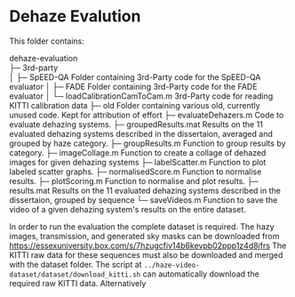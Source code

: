 # Dehaze Evalution

This folder contains:

dehaze-evaluation						
├─ 3rd-party	
│   ├─ SpEED-QA							Folder containing 3rd-Party code for the SpEED-QA evaluator
│   ├─ FADE								Folder containing 3rd-Party code for the FADE evaluator
│   └─ loadCalibrationCamToCam.m		3rd-Party code for reading KITTI calibration data
├─ old									Folder containing various old, currently unused code. Kept for attribution of effort
├─ evaluateDehazers.m					Code to evaluate dehazing systems.
├─ groupedResults.mat					Results on the 11 evaluated dehazing systems described in the dissertaion, averaged and grouped by haze category.
├─ groupResults.m						Function to group results by category.
├─ imageCollage.m						Function to create a collage of dehazed images for given dehazing systems
├─ labelScatter.m						Function to plot labeled scatter graphs.
├─ normalisedScore.m					Function to normalise results.
├─ plotScoring.m						Function to normalise and plot results.
├─ results.mat							Results on the 11 evaluated dehazing systems described in the dissertaion, grouped by sequence
└─ saveVideos.m							Function to save the video of a given dehazing system's results on the entire dataset.


In order to run the evaluation the complete dataset is required. The hazy images, transmission, and generated sky masks can be downloaded from https://essexuniversity.box.com/s/7hzugcfiv14b6kevpb02ppp1z4d8jfrs 
The KITTI raw data for these sequences must also be downloaded and merged with the dataset folder. The script at `../haze-video-dataset/dataset/download_kitti.sh` can automatically download the required raw KITTI data.
Alternatively 
